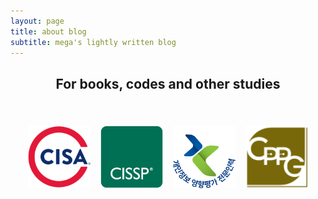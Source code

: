 ```yaml
---
layout: page
title: about blog
subtitle: mega's lightly written blog
---
```

<h2 align="center">
For books, codes and other studies
</h2>  

<br />  

<p align="center">
<a href="/img/p/cisa.png" target="_blank"><img src="/img/cisa-cert.svg" alt="Certified Information Systems Auditor®" style="width: 100px;margin: 6px;"></a>
<a href="/img/p/cissp.png" target="_blank"><img src="/img/isc2_cissp2.png" alt="Certified Information Systems Security Professional" style="width: 100px;margin: 6px;"></a>
<!-- <a href="" target="_blank"><img src="/img/ISMSP_badge.png" alt="ISMS-P 인증심사원" style="width: 100px;margin: 6px;filter: grayscale(1);"></a>
</p> -->
<a href="/img/p/pia.png" target="_blank"><img src="/img/pia_badge.png" alt="개인정보 영향평가 전문인력" style="width: 100px;margin: 6px;"></a>
<a href="/img/p/cppg.png" target="_blank"><img src="/img/cppg_badge.png" alt="개인정보관리사" style="width: 100px;margin: 6px;"></a>


<!-- <p align="center">
<a href="https://www.buymeacoffee.com/MeganaD" target="_blank"><img src="/img/buymeabeer.png" alt="Buy Me A Beer"></a>
</p> -->

<!-- <script data-name="BMC-Widget" data-cfasync="false" src="https://cdnjs.buymeacoffee.com/1.0.0/widget.prod.min.js" data-id="MeganaD" data-description="Support me on Buy me a coffee!" data-message="" data-color="#79D6B5" data-position="Right" data-x_margin="18" data-y_margin="18"></script> -->